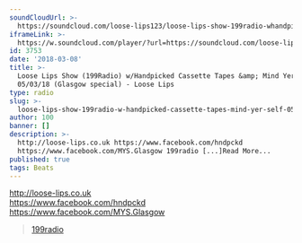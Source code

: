 ```yaml
---
soundCloudUrl: >-
  https://soundcloud.com/loose-lips123/loose-lips-show-199radio-whandpicked-cassette-tapes-mind-yer-self-050318-glasgow-special
iframeLink: >-
  https://w.soundcloud.com/player/?url=https://soundcloud.com/loose-lips123/loose-lips-show-199radio-whandpicked-cassette-tapes-mind-yer-self-050318-glasgow-special&color=00aabb&auto_play=false&hide_related=false&show_comments=true&show_user=true&show_reposts=false
id: 3753
date: '2018-03-08'
title: >-
  Loose Lips Show (199Radio) w/Handpicked Cassette Tapes &amp; Mind Yer Self -
  05/03/18 (Glasgow special) - Loose Lips
type: radio
slug: >-
  loose-lips-show-199radio-w-handpicked-cassette-tapes-mind-yer-self-05-03-18-glasgow-special
author: 100
banner: []
description: >-
  http://loose-lips.co.uk https://www.facebook.com/hndpckd
  https://www.facebook.com/MYS.Glasgow 199radio [...]Read More...
published: true
tags: Beats
---
```

http://loose-lips.co.uk  
https://www.facebook.com/hndpckd  
https://www.facebook.com/MYS.Glasgow

> [199radio](https://newriverstudios.com/199radio/)